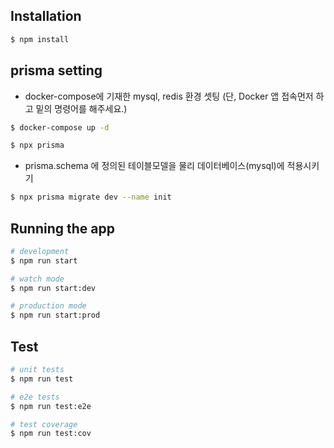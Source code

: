 ## Installation

```bash
$ npm install
```

## prisma setting

- docker-compose에 기재한 mysql, redis 환경 셋팅 (단, Docker 앱 접속먼저 하고 밑의 명령어를 해주세요.)

```bash
$ docker-compose up -d
```

```bash
$ npx prisma
```

- prisma.schema 에 정의된 테이블모델을 물리 데이터베이스(mysql)에 적용시키기

```bash
$ npx prisma migrate dev --name init
```

## Running the app

```bash
# development
$ npm run start

# watch mode
$ npm run start:dev

# production mode
$ npm run start:prod
```

## Test

```bash
# unit tests
$ npm run test

# e2e tests
$ npm run test:e2e

# test coverage
$ npm run test:cov
```
